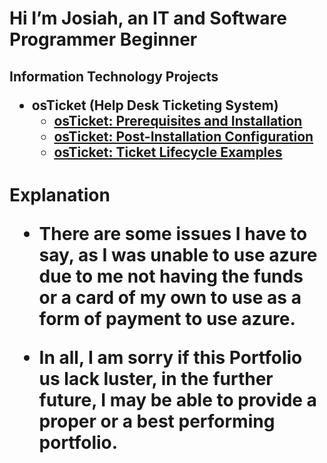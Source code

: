 <h1>Hi I’m Josiah, an IT and Software Programmer Beginner
<h2> Information Technology Projects

- <b>osTicket (Help Desk Ticketing System)</b>
  - [osTicket: Prerequisites and Installation](https://github.com/Josiahfrederick/osticket-prereqs)
  - [osTicket: Post-Installation Configuration](https://github.com/Josiahfrederick/post-install-config)
  - [osTicket: Ticket Lifecycle Examples](https://github.com/Josiahfrederick/ticket-lifecycle)

<h1>Explanation

- There are some issues I have to say, as I was unable to use azure due to me not having the funds or a card of my own to use as a form of payment to use azure.

- In all, I am sorry if this Portfolio us lack luster, in the further future, I may be able to provide a proper or a best performing  portfolio.






